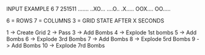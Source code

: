 INPUT EXAMPLE
6 7 251511
.......
..XO...
....O..
.X.....
OOX....
OO.....


6 = ROWS
7 = COLUMNS
3 = GRID STATE AFTER X SECONDS

1 -> Create Grid
2 -> Pass
3 -> Add Bombs
4 -> Explode 1st bombs
5 -> Add Bombs
6 -> Explode 3rd Bombs
7 -> Add Bombs
8 -> Explode 5rd Bombs
9 -> Add Bombs
10 -> Explode 7rd Bombs